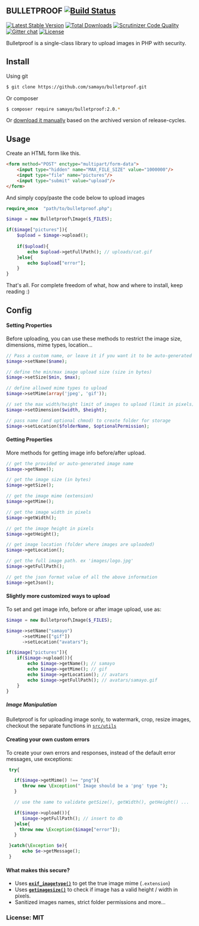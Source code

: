 ## BULLETPROOF [![Build Status](https://travis-ci.org/samayo/bulletproof.svg?branch=master)](https://travis-ci.org/samayo/bulletproof.svg?branch=master)

[![Latest Stable Version](https://poser.pugx.org/samayo/bulletproof/v/stable.svg)](https://packagist.org/packages/bullet-proof/image-uploader) [![Total Downloads](https://poser.pugx.org/samayo/bulletproof/downloads)](https://packagist.org/packages/samayo/bulletproof) [![Scrutinizer Code Quality](https://scrutinizer-ci.com/g/samayo/bulletproof/badges/quality-score.png?b=master)](https://scrutinizer-ci.com/g/samayo/bulletproof/?branch=master)  [![Gitter chat](https://img.shields.io/badge/gitter-join--chat-blue.svg)](https://gitter.im/fastpress/fastpress) [![License](https://poser.pugx.org/samayo/bulletproof/license)](https://packagist.org/packages/fastpress/framework)


Bulletproof is a single-class library to upload images in PHP with security.

Install
-----

Using git
```bash
$ git clone https://github.com/samayo/bulletproof.git
```
Or composer
```bash
$ composer require samayo/bulletproof:2.0.*
```
Or [download it manually][bulletproof_archive] based on the archived version of release-cycles.

Usage
-----

Create an HTML form like this. 
```html
<form method="POST" enctype="multipart/form-data">
    <input type="hidden" name="MAX_FILE_SIZE" value="1000000"/>
    <input type="file" name="pictures"/>
    <input type="submit" value="upload"/>
</form>
```
And simply copy/paste the code below to upload images
```php 
require_once  "path/to/bulletproof.php";

$image = new Bulletproof\Image($_FILES);

if($image["pictures"]){
    $upload = $image->upload(); 
	
    if($upload){
        echo $upload->getFullPath(); // uploads/cat.gif
    }else{
        echo $upload["error"]; 
    }
}
```
That's all. For complete freedom of what, how and where to install, keep reading :)

Config
-----

#### Setting Properties
Before uploading, you can use these methods to restrict the image size, dimensions, mime types, location...
```php  
// Pass a custom name, or leave it if you want it to be auto-generated
$image->setName($name); 

// define the min/max image upload size (size in bytes) 
$image->setSize($min, $max); 

// define allowed mime types to upload
$image->setMime(array('jpeg', 'gif'));  

// set the max width/height limit of images to upload (limit in pixels)
$image->setDimension($width, $height); 

// pass name (and optional chmod) to create folder for storage
$image->setLocation($folderName, $optionalPermission);  
```

#### Getting Properties
More methods for getting image info before/after upload. 
```php 
// get the provided or auto-generated image name
$image->getName();

// get the image size (in bytes)
$image->getSize();

// get the image mime (extension)
$image->getMime();

// get the image width in pixels
$image->getWidth();

// get the image height in pixels
$image->getHeight();

// get image location (folder where images are uploaded)
$image->getLocation();

// get the full image path. ex 'images/logo.jpg'
$image->getFullPath();

// get the json format value of all the above information
$image->getJson();
```

#### Slightly more customized ways to upload
To set and get image info, before or after image upload, use as: 
```php 
$image = new Bulletproof\Image($_FILES);

$image->setName("samayo")
      ->setMime(["gif"])
      ->setLocation("avatars");

if($image["pictures"]){
    if($image->upload()){
        echo $image->getName(); // samayo
        echo $image->getMime(); // gif
        echo $image->getLocation(); // avatars
        echo $image->getFullPath(); // avatars/samayo.gif
    }
}
``` 

##### Image Manipulation
Bulletproof is for uploading image sonly, to watermark, crop, resize images, checkout 
the separate functions in [`src/utils`][utils]

#### Creating your own custom errors
To create your own errors and responses, instead of the default error messages, use exceptions:
```php 
 try{

   if($image->getMime() !== "png"){
      throw new \Exception(" Image should be a 'png' type ");
   }

   // use the same to validate getSize(), getWidth(), getHeight() ...

   if($image->upload()){
      $image->getFullPath(); // insert to db 
   }else{
     throw new \Exception($image["error"]);
   }

 }catch(\Exception $e){
      echo $e->getMessage(); 
 }
```

#### What makes this secure?  
* Uses **[`exif_imagetype()`][exif_imagetype_link]** to get the true image mime (`.extension`)
* Uses **[`getimagesize()`][getimagesize_link]** to check if image has a valid height / width in pixels.
* Sanitized images names, strict folder permissions and more... 

### License: MIT
[utils]: https://github.com/samayo/bulletproof/tree/master/src/utils
[bulletproof_archive]: http://github.com/samayo/bulletproof/releases
[exif_imagetype_link]: http://php.net/manual/de/function.exif-imagetype.php
[getimagesize_link]: http://php.net/manual/en/function.getimagesize.php
